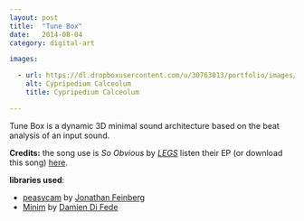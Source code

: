 ```yaml
---
layout: post
title:  "Tune Box"
date:   2014-08-04
category: digital-art

images:

  - url: https://dl.dropboxusercontent.com/u/30763013/portfolio/images/digital%20art/TuneBox/screenshot-1.png
    alt: Cypripedium Calceolum
    title: Cypripedium Calceolum

---
```

Tune Box is a dynamic 3D minimal sound architecture based on the beat analysis of an input sound.

__Credits:__ the song use is  _So Obvious_ by [_LEGS_](http://www.feellegs.com/) listen their EP (or download this song) [here](https://soundcloud.com/feellegs/sets/legs-ep-c-2013).

__libraries used__:

* [peasycam](http://mrfeinberg.com/peasycam/) by [Jonathan Feinberg](http://mrfeinberg.com/)  
* [Minim](http://code.compartmental.net/tools/minim/) by [Damien Di Fede](http://code.compartmental.net/about/) 
